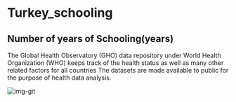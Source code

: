 # Turkey_schooling

## Number of years of Schooling(years)
The Global Health Observatory (GHO) data repository under World Health Organization (WHO) keeps track of the health status as well as many other related factors for all countries The datasets are made available to public for the purpose of health data analysis. 

![img-git](https://user-images.githubusercontent.com/25572428/48667135-c4323a00-eae0-11e8-817a-cf720501feb6.png)
